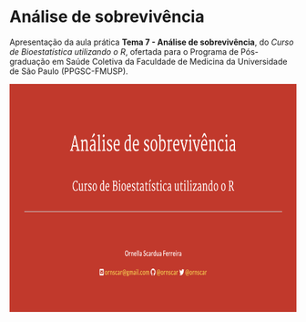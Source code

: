# Análise de sobrevivência

Apresentação da aula prática **Tema 7 - Análise de sobrevivência**, do _Curso de Bioestatística utilizando o R_, ofertada para o Programa de Pós-graduação em Saúde Coletiva da Faculdade de Medicina da Universidade de São Paulo (PPGSC-FMUSP).

<p align="center"><img src="capa.png" width="800" height="400" /></p>
